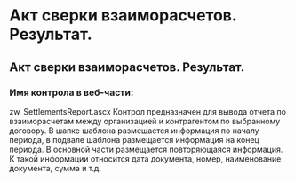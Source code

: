 ﻿---
description: 2.4.7
---
# Акт сверки взаиморасчетов. Результат.
## Акт сверки взаиморасчетов. Результат.
### Имя контрола в веб-части: 
zw_SettlementsReport.ascx
Контрол предназначен для вывода отчета по взаиморасчетам между организацией и контрагентом по выбранному договору.
В шапке шаблона размещается информация по началу периода, в подвале шаблона размещается информация на конец периода.
В основной части размещается повторяющаяся информация. К такой информации относится дата документа, номер, наименование документа, сумма и т.д.



